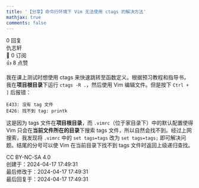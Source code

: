```yaml
---
title: '【分享】命令行环境下 Vim 无法使用 ctags 的解决方法'
mathjax: true
comments: false
---
```

<div class="post-info">0 回复</div>

<div id="reply-0" class="reply">
<div class="reply-header">
<span>仇志轩</span>
<div class="reply-badges"><div class="badge">&#x1F516;&#xFE0E; 0 订阅</div><div class="badge badge-likes">&#x1F44D;&#xFE0E; 8 点赞</div></div>
</div>
<div class="reply-text">

我在课上测试时想使用 ctags 来快速跳转至函数定义。根据预习教程和指导书，我在**项目根目录**下运行 `ctags -R .`，然后使用 Vim 编辑文件。但是按下 `Ctrl + ]` 后报错：
```
E433: 没有 tag 文件
E426: 找不到 tag: printk
```

这是因为 tags 文件在**项目根目录**，而 `.vimrc`（位于家目录下）中的默认配置使得 Vim 只会在**当前文件所在的目录**下搜索 tags 文件，所以自然会找不到。经过上网搜索，我发现将 `.vimrc` 中的 `set tags=tags` 改为 `set tags=tags;` 即可解决问题。结尾的分号可以使 Vim 在当前目录下找不到 tags 文件时返回上级递归查找。

</div>
<div class="reply-footer">
<span>CC BY-NC-SA 4.0</span>
<div class="reply-datetime">
创建于：<time datetime="2024-04-17T17:49:31.262551+08:00" title="2024-04-17T17:49:31.262551+08:00">2024-04-17 17:49:31</time>
<br>最后修改于：<time datetime="2024-04-17T17:49:31.262551+08:00" title="2024-04-17T17:49:31.262551+08:00">2024-04-17 17:49:31</time>
<br>最后回复于：<time datetime="2024-04-17T17:49:31.262551+08:00" title="2024-04-17T17:49:31.262551+08:00">2024-04-17 17:49:31</time>
</div>
</div>
<div style="clear: both;"></div>
</div>

